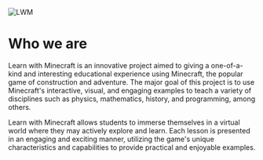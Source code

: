 ![LWM](https://i.imgur.com/yJpob4v.png)

# Who we are

Learn with Minecraft is an innovative project aimed to giving a one-of-a-kind and interesting educational experience using Minecraft, the popular game of construction and adventure. The major goal of this project is to use Minecraft's interactive, visual, and engaging examples to teach a variety of disciplines such as physics, mathematics, history, and programming, among others.

Learn with Minecraft allows students to immerse themselves in a virtual world where they may actively explore and learn. Each lesson is presented in an engaging and exciting manner, utilizing the game's unique characteristics and capabilities to provide practical and enjoyable examples.

